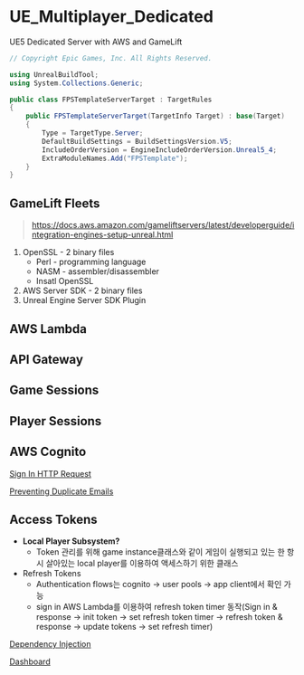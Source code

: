 # UE_Multiplayer_Dedicated
UE5 Dedicated Server with AWS and GameLift
```cs
// Copyright Epic Games, Inc. All Rights Reserved.

using UnrealBuildTool;
using System.Collections.Generic;

public class FPSTemplateServerTarget : TargetRules
{
    public FPSTemplateServerTarget(TargetInfo Target) : base(Target)
    {
        Type = TargetType.Server;
        DefaultBuildSettings = BuildSettingsVersion.V5;
        IncludeOrderVersion = EngineIncludeOrderVersion.Unreal5_4;
        ExtraModuleNames.Add("FPSTemplate");
    }
}
```

## GameLift Fleets
> https://docs.aws.amazon.com/gameliftservers/latest/developerguide/integration-engines-setup-unreal.html
1. OpenSSL - 2 binary files
   - Perl - programming language
   - NASM - assembler/disassembler
   - Insatl OpenSSL
2. AWS Server SDK - 2 binary files
3. Unreal Engine Server SDK Plugin

## AWS Lambda

## API Gateway

## Game Sessions

## Player Sessions

## AWS Cognito

[Sign In HTTP Request](./Misc/SignInHTTPRequest.md)

[Preventing Duplicate Emails](./Misc/PreventingDuplicateEmails.md)

## Access Tokens

- **Local Player Subsystem?**
    - Token 관리를 위해 game instance클래스와 같이 게임이 실행되고 있는 한 항시 살아있는 local player를 이용하여 액세스하기 위한 클래스
- Refresh Tokens
    - Authentication flows는 cognito → user pools → app client에서 확인 가능
    - sign in AWS Lambda를 이용하여 refresh token timer 동작(Sign in & response → init token → set refresh token timer → refresh token & response → update tokens → set refresh timer)

[Dependency Injection](./Misc/DependencyInjection.md)

[Dashboard](./Misc/Dashboard.md)
